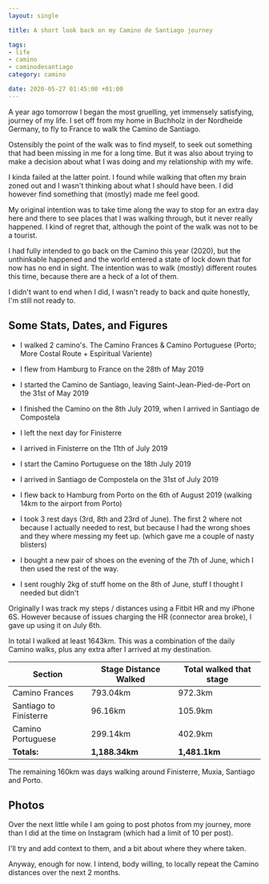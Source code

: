 ```yaml
---
layout: single

title: A short look back on my Camino de Santiago journey

tags:
- life
- camino
- caminodesantiago
category: camino

date: 2020-05-27 01:45:00 +01:00
---
```


A year ago tomorrow I began the most gruelling, yet immensely satisfying, journey of my life. I set off from my home in Buchholz in der Nordheide Germany, to fly to France to walk the Camino de Santiago.

Ostensibly the point of the walk was to find myself, to seek out something that had been missing in me for a long time. But it was also about trying to make a decision about what I was doing and my relationship with my wife.

I kinda failed at the latter point. I found while walking that often my brain zoned out and I wasn't thinking about what I should have been. I did however find something that (mostly) made me feel good.

My original intention was to take time along the way to stop for an extra day here and there to see places that I was walking through, but it never really happened. I kind of regret that, although the point of the walk was not to be a tourist.

I had fully intended to go back on the Camino this year (2020), but the unthinkable happened and the world entered a state of lock down that for now has no end in sight. The intention was to walk (mostly) different routes this time, because there are a heck of a lot of them.

I didn't want to end when I did, I wasn't ready to back and quite honestly, I'm still not ready to.

## Some Stats, Dates, and Figures

- I walked 2 camino's. The Camino Frances & Camino Portuguese (Porto; More Costal Route + Espiritual Variente) 
- I flew from Hamburg to France on the 28th of May 2019 
- I started the Camino de Santiago, leaving Saint-Jean-Pied-de-Port on the 31st of May 2019 
- I finished the Camino on the 8th July 2019, when I arrived in Santiago de Compostela 
- I left the next day for Finisterre 
- I arrived in Finisterre on the 11th of July 2019 
- I start the Camino Portuguese on the 18th July 2019 
- I arrived in Santiago de Compostela on the 31st of July 2019 
- I flew back to Hamburg from Porto on the 6th of August 2019 (walking 14km to the airport from Porto)

-  I took 3 rest days (3rd, 8th and 23rd of June). The first 2 where not because I actually needed to rest, but because I had the wrong shoes and they where messing my feet up. (which gave me a couple of nasty blisters)
- I bought a new pair of shoes on the evening of the 7th of June, which I then used the rest of the way.
- I sent roughly 2kg of stuff home on the 8th of June, stuff I thought I needed but didn't

Originally I was track my steps / distances using a Fitbit HR and my iPhone 6S. However because of issues charging the HR (connector area broke), I gave up using it on July 6th.

In total I walked at least 1643km. This was a combination of the daily Camino walks, plus any extra after I arrived at my destination.

| Section | Stage Distance Walked | Total walked that stage |
| ------- | -------- | ------- |
| Camino Frances | 793.04km | 972.3km |
| Santiago to Finisterre | 96.16km | 105.9km |
| Camino Portuguese | 299.14km | 402.9km |
| **Totals:** | **1,188.34km** | **1,481.1km** |

The remaining 160km was days walking around Finisterre, Muxia, Santiago and Porto.

## Photos

Over the next little while I am going to post photos from my journey, more than I did at the time on Instagram (which had a limit of 10 per post).

I'll try and add context to them, and a bit about where they where taken.

Anyway, enough for now. I intend, body willing, to locally repeat the Camino distances over the next 2 months.
